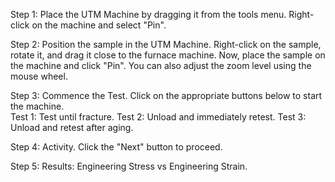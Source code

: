 Step 1: Place the UTM Machine by dragging it from the tools menu. Right-click on the machine and select "Pin".<br>

Step 2: Position the sample in the UTM Machine. Right-click on the sample, rotate it, and drag it close to the furnace machine. Now, place the sample on the machine and click "Pin". You can also adjust the zoom level using the mouse wheel.<br>

Step 3: Commence the Test. Click on the appropriate buttons below to start the machine.<br>
Test 1: Test until fracture.
Test 2: Unload and immediately retest.
Test 3: Unload and retest after aging.

Step 4: Activity. Click the "Next" button to proceed.<br>

Step 5: Results: Engineering Stress vs Engineering Strain.
